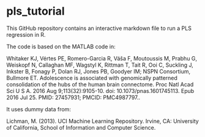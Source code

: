 # pls_tutorial

This GitHub repository contains an interactive markdown file to run a PLS regression in R. 

The code is based on the MATLAB code in:

Whitaker KJ, Vértes PE, Romero-Garcia R, Váša F, Moutoussis M, Prabhu G, Weiskopf N, Callaghan MF, Wagstyl K, Rittman T, Tait R, Ooi C, Suckling J, Inkster B, Fonagy P, Dolan RJ, Jones PB, Goodyer IM; NSPN Consortium, Bullmore ET. Adolescence is associated with genomically patterned consolidation of the hubs of the human brain connectome. Proc Natl Acad Sci U S A. 2016 Aug 9;113(32):9105-10. doi: 10.1073/pnas.1601745113. Epub 2016 Jul 25. PMID: 27457931; PMCID: PMC4987797.. 


It uses dummy data from:

Lichman, M. (2013). UCI Machine Learning Repository. Irvine, CA: University of California, School of Information and Computer Science.

